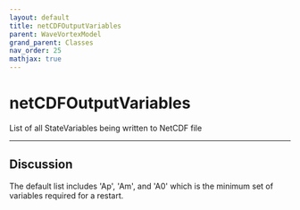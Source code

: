 ```yaml
---
layout: default
title: netCDFOutputVariables
parent: WaveVortexModel
grand_parent: Classes
nav_order: 25
mathjax: true
---
```


#  netCDFOutputVariables

List of all StateVariables being written to NetCDF file


---

## Discussion
The default list includes 'Ap', 'Am', and 'A0' which is the
  minimum set of variables required for a restart.
